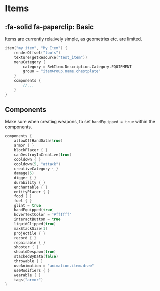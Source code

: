 # Items

## :fa-solid fa-paperclip: Basic

Items are currently relatively simple, as geometries etc. are limited. 

````kotlin
item("my_item", "My Item") {
    renderOffset("tools")
    texture(getResource("test_item"))
    menuCategory {
        category = BehItem.Description.Category.EQUIPMENT
        grouo = "itemGroup.name.chestplate"
    }
    components {
        //...
    }
}
````

## Components

Make sure when creating weapons, to set `handEquipped = true` within the components.

````kotlin
components {
    allowOffHandData(true)
    armor { }
    blockPlacer { }
    canDestroyInCreative(true)
    cooldown { }
    cooldown(5, "attack")
    creativeCategory { }
    damage(5)
    digger { }
    durability { }
    enchantable { }
    entityPlacer { }
    food { }
    fuel { }
    glint = true
    handEquipped(true)
    hoverTextColor = "#ffffff"
    interactButton = true
    liquidClipped(true)
    maxStackSize(1)
    projectile { }
    record { }
    repairable { }
    shooter { }
    shouldDespawn(true)
    stackedByData(false)
    throwable { }
    useAnimation = "animation.item.draw"
    useModifiers { }
    wearable { }
    tags("armor")
}
````

